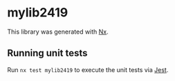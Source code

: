 # mylib2419

This library was generated with [Nx](https://nx.dev).

## Running unit tests

Run `nx test mylib2419` to execute the unit tests via [Jest](https://jestjs.io).
